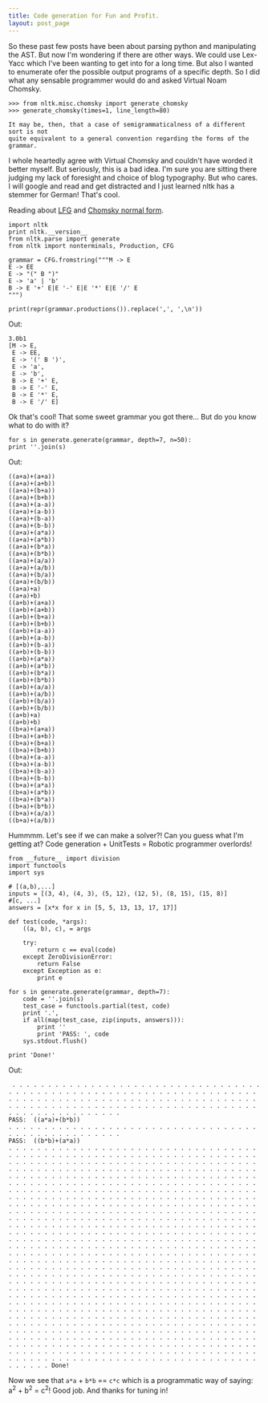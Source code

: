 ```yaml
---
title: Code generation for Fun and Profit.
layout: post_page
---
```



So these past few posts have been about parsing python and manipulating the AST. But now I'm wondering if there are other ways. We could use Lex-Yacc which I've been wanting to get into for a long time. But also I wanted to enumerate ofer the possible output programs of a specific depth. So I did what any sensable programmer would do and asked Virtual Noam Chomsky.

    >>> from nltk.misc.chomsky import generate_chomsky
    >>> generate_chomsky(times=1, line_length=80)
    
    It may be, then, that a case of semigrammaticalness of a different sort is not
    quite equivalent to a general convention regarding the forms of the grammar.

I whole heartedly agree with Virtual Chomsky and couldn't have worded it better myself. But seriously, this is a bad idea. I'm sure you are sitting there judging my lack of foresight and choice of blog typography. But who cares. I will google and read and get distracted and I just learned nltk has a stemmer for German! That's cool.

Reading about [LFG](http://en.wikipedia.org/wiki/Lexical_functional_grammar) and [Chomsky normal form](http://en.wikipedia.org/wiki/Chomsky_normal_form).


    import nltk
    print nltk.__version__
    from nltk.parse import generate
    from nltk import nonterminals, Production, CFG
    
    grammar = CFG.fromstring("""M -> E
    E -> EE
    E -> "(" B ")"
    E -> 'a' | 'b' 
    B -> E '+' E|E '-' E|E '*' E|E '/' E
    """)
    
    print(repr(grammar.productions()).replace(',', ',\n'))

Out:

    3.0b1
    [M -> E,
     E -> EE,
     E -> '(' B ')',
     E -> 'a',
     E -> 'b',
     B -> E '+' E,
     B -> E '-' E,
     B -> E '*' E,
     B -> E '/' E]
     
Ok that's cool! That some sweet grammar you got there... But do you know what to do with it?

    for s in generate.generate(grammar, depth=7, n=50):
    print ''.join(s)
    
Out:

    ((a+a)+(a+a))
    ((a+a)+(a+b))
    ((a+a)+(b+a))
    ((a+a)+(b+b))
    ((a+a)+(a-a))
    ((a+a)+(a-b))
    ((a+a)+(b-a))
    ((a+a)+(b-b))
    ((a+a)+(a*a))
    ((a+a)+(a*b))
    ((a+a)+(b*a))
    ((a+a)+(b*b))
    ((a+a)+(a/a))
    ((a+a)+(a/b))
    ((a+a)+(b/a))
    ((a+a)+(b/b))
    ((a+a)+a)
    ((a+a)+b)
    ((a+b)+(a+a))
    ((a+b)+(a+b))
    ((a+b)+(b+a))
    ((a+b)+(b+b))
    ((a+b)+(a-a))
    ((a+b)+(a-b))
    ((a+b)+(b-a))
    ((a+b)+(b-b))
    ((a+b)+(a*a))
    ((a+b)+(a*b))
    ((a+b)+(b*a))
    ((a+b)+(b*b))
    ((a+b)+(a/a))
    ((a+b)+(a/b))
    ((a+b)+(b/a))
    ((a+b)+(b/b))
    ((a+b)+a)
    ((a+b)+b)
    ((b+a)+(a+a))
    ((b+a)+(a+b))
    ((b+a)+(b+a))
    ((b+a)+(b+b))
    ((b+a)+(a-a))
    ((b+a)+(a-b))
    ((b+a)+(b-a))
    ((b+a)+(b-b))
    ((b+a)+(a*a))
    ((b+a)+(a*b))
    ((b+a)+(b*a))
    ((b+a)+(b*b))
    ((b+a)+(a/a))
    ((b+a)+(a/b))
    
Hummmm. Let's see if we can make a solver?! Can you guess what I'm getting at? Code generation + UnitTests = Robotic programmer overlords!

    from __future__ import division
    import functools
    import sys
    
    # [(a,b),...]
    inputs = [(3, 4), (4, 3), (5, 12), (12, 5), (8, 15), (15, 8)]
    #[c, ...]
    answers = [x*x for x in [5, 5, 13, 13, 17, 17]]
    
    def test(code, *args):
        ((a, b), c), = args
        
        try:
            return c == eval(code)
        except ZeroDivisionError:
            return False
        except Exception as e:
            print e
            
    for s in generate.generate(grammar, depth=7):
        code = ''.join(s)
        test_case = functools.partial(test, code)
        print '.',
        if all(map(test_case, zip(inputs, answers))):
            print ''
            print 'PASS: ', code
        sys.stdout.flush()
    
    print 'Done!'
    
Out:

     . . . . . . . . . . . . . . . . . . . . . . . . . . . . . . . . . . . . . . . . . . . . . . . . . . . . . . . . . . . . . . . . . . . . . . . . . . . . . . . . . . . . . . . . . . . . . . . . . . . . . . . . . . . . . . . . . . . . . . . . . . . . . . . . . . . . . . . . . . . . . . . . . . . . . . . . . . . . 
    PASS:  ((a*a)+(b*b))
    . . . . . . . . . . . . . . . . . . . . . . . . . . . . . . . . . . . . . . . . . . . . . . . . . . . 
    PASS:  ((b*b)+(a*a))
    . . . . . . . . . . . . . . . . . . . . . . . . . . . . . . . . . . . . . . . . . . . . . . . . . . . . . . . . . . . . . . . . . . . . . . . . . . . . . . . . . . . . . . . . . . . . . . . . . . . . . . . . . . . . . . . . . . . . . . . . . . . . . . . . . . . . . . . . . . . . . . . . . . . . . . . . . . . . . . . . . . . . . . . . . . . . . . . . . . . . . . . . . . . . . . . . . . . . . . . . . . . . . . . . . . . . . . . . . . . . . . . . . . . . . . . . . . . . . . . . . . . . . . . . . . . . . . . . . . . . . . . . . . . . . . . . . . . . . . . . . . . . . . . . . . . . . . . . . . . . . . . . . . . . . . . . . . . . . . . . . . . . . . . . . . . . . . . . . . . . . . . . . . . . . . . . . . . . . . . . . . . . . . . . . . . . . . . . . . . . . . . . . . . . . . . . . . . . . . . . . . . . . . . . . . . . . . . . . . . . . . . . . . . . . . . . . . . . . . . . . . . . . . . . . . . . . . . . . . . . . . . . . . . . . . . . . . . . . . . . . . . . . . . . . . . . . . . . . . . . . . . . . . . . . . . . . . . . . . . . . . . . . . . . . . . . . . . . . . . . . . . . . . . . . . . . . . . . . . . . . . . . . . . . . . . . . . . . . . . . . . . . . . . . . . . . . . . . . . . . . . . . . . . . . . . . . . . . . . . . . . . . . . . . . . . . . . . . . . . . . . . . . . . . . . . . . . . . . . . . . . . . . . . . . . . . . . . . . . . . . . . . . . . . . . . . . . . . . . . . . . . . . . . . . . . . . . . . . . . . . . . . . . . . . . . . . . . . . . . . . . . . . . . . . . . . . . . . . . . . . . . . . . . . . . . . . . . . . . . . . . . . . . . . . . . . . . . . . . . . . . . . . . . . . . . . . . . . . . . . . . . . . . . . . . . . . . . . . . . . . . . . . . . . . . . . . . . . . . . . . . . . . . . . . . . . . . . . . . . . . . . . . . . . . . . . . . . . . . . . . . . . . . . . . . . . . . . . . . . . . . . . . . . . . . . . . . . . . . . . . . . . . . . . . . . . . . . . . . . . . . . . . . . . . . . . . . . . . . . . . . . . . . . . . . . . . . . . . . . . . . . . . . . . . . . . . . . . . . . . . . . . . . . . . . . . . . . . . . . . . . . . . . . . . . . . . . . . . . . . . . . . . . . . . . . . . . . . . . . . . . . . . . . . . . . Done!
    
Now we see that `a*a` + `b*b` == `c*c` which is a programmatic way of saying: a<sup>2</sup> + b<sup>2</sup> = c<sup>2</sup>! Good job. And thanks for tuning in!
